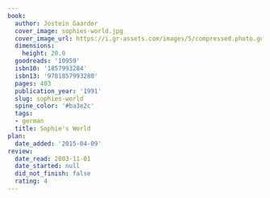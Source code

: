 ```yaml
---
book:
  author: Jostein Gaarder
  cover_image: sophies-world.jpg
  cover_image_url: https://i.gr-assets.com/images/S/compressed.photo.goodreads.com/books/1343459906l/10959._SX98_.jpg
  dimensions:
    height: 20.0
  goodreads: '10959'
  isbn10: '1857993284'
  isbn13: '9781857993288'
  pages: 403
  publication_year: '1991'
  slug: sophies-world
  spine_color: '#ba3e2c'
  tags:
  - german
  title: Sophie's World
plan:
  date_added: '2015-04-09'
review:
  date_read: 2003-11-01
  date_started: null
  did_not_finish: false
  rating: 4
---
```

